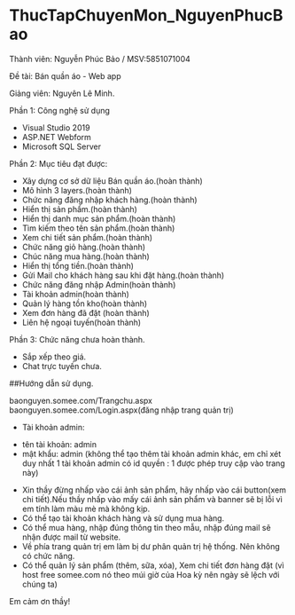 # ThucTapChuyenMon_NguyenPhucBao
Thành viên: Nguyễn Phúc Bảo / MSV:5851071004

Đề tài: Bán quần áo - Web app

Giảng viên: Nguyên Lê Minh.


Phần 1: Công nghệ sử dụng
+ Visual Studio 2019
+ ASP.NET Webform
+ Microsoft SQL Server


Phần 2: Mục tiêu đạt được:
+ Xây dựng cơ sở dữ liệu Bán quần áo.(hoàn thành)
+ Mô hình 3 layers.(hoàn thành)
+ Chức năng đăng nhập khách hàng.(hoàn thành)
+ Hiển thị sản phẩm.(hoàn thành)
+ Hiển thị danh mục sản phẩm.(hoàn thành)
+ Tìm kiếm theo tên sản phẩm.(hoàn thành)
+ Xem chi tiết sản phẩm.(hoàn thành)
+ Chức năng giỏ hàng.(hoàn thành)
+ Chúc năng mua hàng.(hoàn thành)
+ Hiển thị tổng tiền.(hoàn thành)
+ Gửi Mail cho khách hàng sau khi đặt hàng.(hoàn thành)
+ Chức năng đăng nhập Admin(hoàn thành)
+ Tài khoản admin(hoàn thành)
+ Quản lý hàng tồn kho(hoàn thành)
+ Xem đơn hàng đã đặt (hoàn thành)
+ Liên hệ ngoại tuyến(hoàn thành)

Phần 3: Chức năng chưa hoàn thành.
+ Sắp xếp theo giá.
+ Chat trực tuyến chưa.

##Hướng dẫn sử dụng.

baonguyen.somee.com/Trangchu.aspx
baonguyen.somee.com/Login.aspx(đăng nhập trang quản trị)
+ Tài khoản admin:
- tên tài khoản: admin
- mật khẩu: admin
(không thể tạo thêm tài khoản admin khác, em chỉ xét duy nhất 1 tài khoản admin có id quyền : 1 được phép truy cập vào trang này)

+ Xin thầy đừng nhấp vào cái ảnh sản phẩm, hãy nhấp vào cái button(xem chi tiết).Nếu thầy nhấp vào mấy cái ảnh sản phẩm và banner sẽ bị lỗi vì em tính làm màu mè mà không kịp.
+ Có thể tạo tài khoản khách hàng và sử dụng mua hàng.
+ Có thể mua hàng, nhập đúng thông tin theo mẫu, nhập đúng mail sẽ nhận được mail từ website.
+ Về phía trang quản trị em làm bị dư phân quản trị hệ thống. Nên không có chức năng.
+ Có thể quản lý sản phẩm (thêm, sữa, xóa), Xem chi tiết đơn hàng đặt (vì host free somee.com nó theo múi giờ của Hoa kỳ nên ngày sẽ lệch với chúng ta)

Em cảm ơn thầy!




